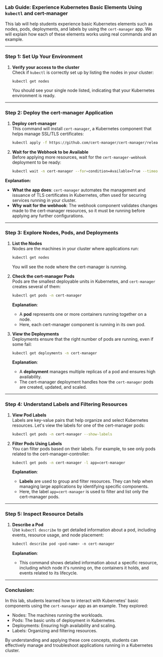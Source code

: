### Lab Guide: Experience Kubernetes Basic Elements Using `kubectl` and cert-manager

This lab will help students experience basic Kubernetes elements such as nodes, pods, deployments, and labels by using the `cert-manager` app. We will explain how each of these elements works using real commands and an example.

---

### **Step 1: Set Up Your Environment**
1. **Verify your access to the cluster**  
   Check if `kubectl` is correctly set up by listing the nodes in your cluster:
   ```bash
   kubectl get nodes
   ```
   You should see your single node listed, indicating that your Kubernetes environment is ready.

---

### **Step 2: Deploy the cert-manager Application**
1. **Deploy cert-manager**  
   This command will install `cert-manager`, a Kubernetes component that helps manage SSL/TLS certificates:
   ```bash
   kubectl apply -f https://github.com/cert-manager/cert-manager/releases/download/v1.13.3/cert-manager.yaml
   ```

2. **Wait for the Webhook to be Available**  
   Before applying more resources, wait for the `cert-manager-webhook` deployment to be ready:
   ```bash
   kubectl wait -n cert-manager --for=condition=Available=True --timeout=300s deployments.apps cert-manager-webhook
   ```

**Explanation:**  
- **What the app does**: `cert-manager` automates the management and issuance of TLS certificates in Kubernetes, often used for securing services running in your cluster.
- **Why wait for the webhook**: The webhook component validates changes made to the cert-manager resources, so it must be running before applying any further configurations.

---

### **Step 3: Explore Nodes, Pods, and Deployments**
1. **List the Nodes**  
   Nodes are the machines in your cluster where applications run:
   ```bash
   kubectl get nodes
   ```
   You will see the node where the cert-manager is running.

2. **Check the cert-manager Pods**  
   Pods are the smallest deployable units in Kubernetes, and `cert-manager` creates several of them:
   ```bash
   kubectl get pods -n cert-manager
   ```

   **Explanation**:  
   - A **pod** represents one or more containers running together on a node.
   - Here, each cert-manager component is running in its own pod.

3. **View the Deployments**  
   Deployments ensure that the right number of pods are running, even if some fail:
   ```bash
   kubectl get deployments -n cert-manager
   ```

   **Explanation**:  
   - A **deployment** manages multiple replicas of a pod and ensures high availability.
   - The cert-manager deployment handles how the `cert-manager` pods are created, updated, and scaled.

---

### **Step 4: Understand Labels and Filtering Resources**
1. **View Pod Labels**  
   Labels are key-value pairs that help organize and select Kubernetes resources. Let's view the labels for one of the cert-manager pods:
   ```bash
   kubectl get pods -n cert-manager --show-labels
   ```

2. **Filter Pods Using Labels**  
   You can filter pods based on their labels. For example, to see only pods related to the cert-manager-controller:
   ```bash
   kubectl get pods -n cert-manager -l app=cert-manager
   ```

   **Explanation**:  
   - **Labels** are used to group and filter resources. They can help when managing large applications by identifying specific components.
   - Here, the label `app=cert-manager` is used to filter and list only the cert-manager pods.

---

### **Step 5: Inspect Resource Details**
1. **Describe a Pod**  
   Use `kubectl describe` to get detailed information about a pod, including events, resource usage, and node placement:
   ```bash
   kubectl describe pod <pod-name> -n cert-manager
   ```

   **Explanation**:  
   - This command shows detailed information about a specific resource, including which node it's running on, the containers it holds, and events related to its lifecycle.

---

### **Conclusion:**
In this lab, students learned how to interact with Kubernetes' basic components using the `cert-manager` app as an example. They explored:
- Nodes: The machines running the workloads.
- Pods: The basic units of deployment in Kubernetes.
- Deployments: Ensuring high availability and scaling.
- Labels: Organizing and filtering resources.

By understanding and applying these core concepts, students can effectively manage and troubleshoot applications running in a Kubernetes cluster.
